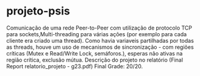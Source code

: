 # projeto-psis
Comunicação de uma rede Peer-to-Peer com utilização de protocolo TCP para sockets,Multi-threading para várias ações (por exemplo para cada cliente era criado uma thread). Como havia variaveis partilhadas por todas as threads, houve um uso de mecanismos de sincronização - com regiões críticas (Mutex e Read/Write Lock, semáforos.), esperas não ativas na região crítica, exclusão mútua.
Descrição do projeto no relatório (Final Report relatorio_projeto - g23.pdf)
Final Grade: 20/20. 
